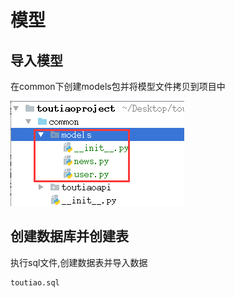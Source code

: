 # 模型

## 导入模型

在common下创建models包并将模型文件拷贝到项目中

![](/assets/models.png)

## 创建数据库并创建表

执行sql文件,创建数据表并导入数据

```
toutiao.sql
```



